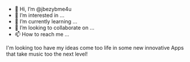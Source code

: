 - 👋 Hi, I’m @jbezybme4u
- 👀 I’m interested in ...
- 🌱 I’m currently learning ...
- 💞️ I’m looking to collaborate on ...
- 📫 How to reach me ...

<!---
jbezybme4u/jbezybme4u is a ✨ special ✨ repository because its `README.md` (this file) appears on your GitHub profile.
You can click the Preview link to take a look at your changes.
--->
I'm looking too have my ideas come too life in some new innovative 
Apps that take music too the next level! 
